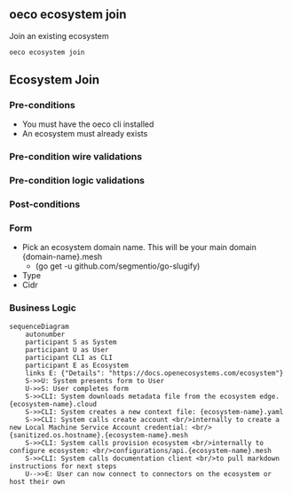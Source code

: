 
## oeco ecosystem join
Join an existing ecosystem

```bash
oeco ecosystem join
```

## Ecosystem Join
### Pre-conditions
- You must have the oeco cli installed
- An ecosystem must already exists

### Pre-condition wire validations

### Pre-condition logic validations

### Post-conditions


### Form
- Pick an ecosystem domain name. This will be your main domain {domain-name}.mesh
  - (go get -u github.com/segmentio/go-slugify)
- Type
- Cidr

### Business Logic

```mermaid
sequenceDiagram
    autonumber
    participant S as System
    participant U as User
    participant CLI as CLI
    participant E as Ecosystem
    links E: {"Details": "https://docs.openecosystems.com/ecosystem"}
    S->>U: System presents form to User
    U->>S: User completes form
    S->>CLI: System downloads metadata file from the ecosystem edge.{ecosystem-name}.cloud
    S->>CLI: System creates a new context file: {ecosystem-name}.yaml
    S->>CLI: System calls create account <br/>internally to create a new Local Machine Service Account credential: <br/>{sanitized.os.hostname}.{ecosystem-name}.mesh
    S->>CLI: System calls provision ecosystem <br/>internally to configure ecosystem: <br/>configurations/api.{ecosystem-name}.mesh
    S->>CLI: System calls documentation client <br/>to pull markdown instructions for next steps
    U-->>E: User can now connect to connectors on the ecosystem or host their own
```


